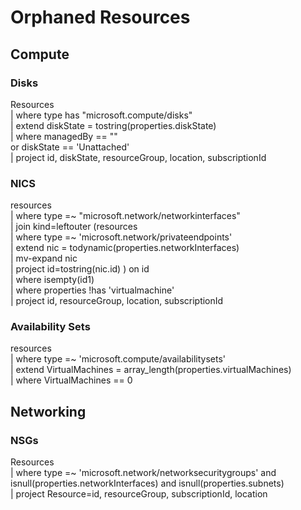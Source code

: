 # Orphaned Resources

## Compute
### Disks
Resources    
| where type has "microsoft.compute/disks"   
| extend diskState = tostring(properties.diskState)  
| where managedBy == ""  
    or diskState == 'Unattached'  
| project id, diskState, resourceGroup, location, subscriptionId


### NICS
resources  
| where type =~ "microsoft.network/networkinterfaces"  
| join kind=leftouter (resources  
| where type =~ 'microsoft.network/privateendpoints'  
| extend nic = todynamic(properties.networkInterfaces)  
| mv-expand nic  
| project id=tostring(nic.id) ) on id  
| where isempty(id1)  
| where properties !has 'virtualmachine'    
| project id, resourceGroup, location, subscriptionId  


### Availability Sets

resources  
| where type =~ 'microsoft.compute/availabilitysets'  
| extend VirtualMachines = array_length(properties.virtualMachines)  
| where VirtualMachines == 0  

## Networking
### NSGs
Resources  
| where type =~ 'microsoft.network/networksecuritygroups' and isnull(properties.networkInterfaces) and isnull(properties.subnets)  
| project Resource=id, resourceGroup, subscriptionId, location  